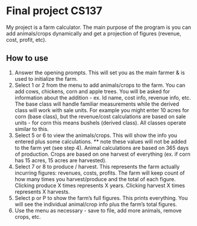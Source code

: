 # Final project CS137
My project is a farm calculator. The main purpose of the program is you can add animals/crops dynamically and get a projection of figures (revenue, cost, profit, etc). 

## How to use

1. Answer the opening prompts. This will set you as the main farmer & is used to initialize the farm.
2. Select 1 or 2 from the menu to add animals/crops to the farm. You can add cows, chickens, corn and apple trees. You will be asked for information about the addition - ex. Id name, cost info, revenue info, etc. The base class will handle familiar measurements while the derived class will work with sale units. For example you might enter 10 acres for corn (base class), but the revenue/cost calculations are based on sale units - for corn this means bushels (derived class). All classes operate similar to this.
3. Select 5 or 6 to view the animals/crops. This will show the info you entered plus some calculations. ** note these values will not be added to the farm yet (see step 4). Animal calculations are based on 365 days of production. Crops are based on one harvest of everything (ex. if corn has 15 acres, 15 acres are harvested).
4. Select 7 or 8 to produce / harvest. This represents the farm actually incurring figures:  revenues, costs, profits. The farm will keep count of how many times you harvest/produce and the total of each figure. Clicking produce X times represents X years. Clicking harvest X times represents X harvests.
5. Select p or P to show the farm’s full figures. This prints everything. You will see the individual animal/crop info plus the farm’s total figures. 
6. Use the menu as necessary - save to file, add more animals, remove crops, etc.
